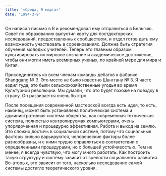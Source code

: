 ```yaml
---
title: '«Среда, 9 марта»'
date: '1994-3-9'
---
```


Он написал письмо в R и рекомендовал ему отправиться в Бельгию. Совет по образованию выпустил квоту для постдокторских исследований, предоставленных сообществом, и отдел готов дать ему возможность участвовать в соревнованиях. Должна быть стратегия обучения молодых учителей. Теперь это главным образом культивировать их мировое сознание и академическое достижение, чтобы они могли иметь всемирных ученых, по крайней мере для мира и Китая.

Присоединитесь ко всем членам команды дебатов к фабрике Shanggang № 3. Это место не было известно Шанггану № 3. Я часто ездил туда, это были сельскохозяйственные угодья во время Культурной революции. Мы думали, что это будет похоже на поездку в страну. Он развивается очень быстро.

После посещения современной мастерской всегда есть идея, то есть, наконец, может быть установлена ​​политическая система и административная система общества, как современная техническая система, полностью контролируемая компьютерами, очень упорядоченная и процедурно эффективная. Работа и выход на землю. Это сложно достичь в социальной системе, потому что социальные факторы сильно варьируются, человеческие факторы более разнообразны, и с ними трудно справляться в соответствии с определенными процедурами, но с большей устойчивостью. Тем не менее, я всегда чувствую, что могу много работать. Как построить такую ​​структуру и систему зависит от зрелости социального развития. Во-вторых, это зависит от того, насколько исследование самой системы достигло теоретического уровня.


